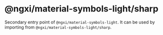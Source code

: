 # @ngxi/material-symbols-light/sharp

Secondary entry point of `@ngxi/material-symbols-light`. It can be used by importing from `@ngxi/material-symbols-light/sharp`.
